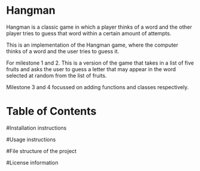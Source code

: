 # Hangman
Hangman is a classic game in which a player thinks of a word and the other player tries to guess that word within a certain amount of attempts.

This is an implementation of the Hangman game, where the computer thinks of a word and the user tries to guess it. 

For milestone 1 and 2. This is a version of the game that takes in a list of five fruits and asks the user to guess a letter that may appear in the word selected at random from the list of fruits.

Milestone 3 and 4 focussed on adding functions and classes respectively.  


# Table of Contents

#Installation instructions

#Usage instructions

#File structure of the project

#License information
